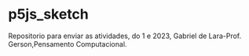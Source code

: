 # p5js_sketch
Repositorio para enviar as atividades, do 1 e 2023, Gabriel de Lara-Prof. Gerson,Pensamento Computacional.
